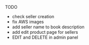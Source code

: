 TODO

- check seller creation
- fix AWS images
- add seller name to book description
- add edit product page for sellers
- EDIT and DELETE in admin panel
